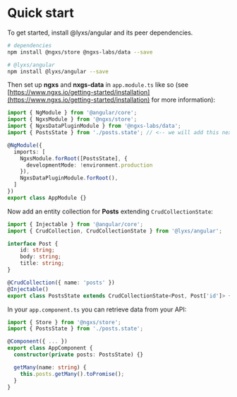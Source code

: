 # Quick start

To get started, install @lyxs/angular and its peer dependencies.

```bash
# dependencies
npm install @ngxs/store @ngxs-labs/data --save

# @lyxs/angular
npm install @lyxs/angular --save
```

Then set up **ngxs** and **nxgs-data** in `app.module.ts` like so \(see [https://www.ngxs.io/getting-started/installation](https://www.ngxs.io/getting-started/installation) for more information\):

```typescript
import { NgModule } from '@angular/core';
import { NgxsModule } from '@ngxs/store';
import { NgxsDataPluginModule } from '@ngxs-labs/data';
import { PostsState } from './posts.state'; // <-- we will add this next

@NgModule({
  imports: [
    NgxsModule.forRoot([PostsState], {
      developmentMode: !environment.production
    }),
    NgxsDataPluginModule.forRoot(),
  ]
})
export class AppModule {}
```

Now add an entity collection for **Posts** extending `CrudCollectionState`:

```typescript
import { Injectable } from '@angular/core';
import { CrudCollection, CrudCollectionState } from '@lyxs/angular';

interface Post {
    id: string;
    body: string;
    title: string;
}

@CrudCollection({ name: 'posts' })
@Injectable()
export class PostsState extends CrudCollectionState<Post, Post['id']> { }

```

In your `app.component.ts` you can retrieve data from your API:

```typescript
import { Store } from '@ngxs/store';
import { PostsState } from './posts.state';

@Component({ ... })
export class AppComponent {
  constructor(private posts: PostsState) {}

  getMany(name: string) {
    this.posts.getMany().toPromise();
  }
}
```

